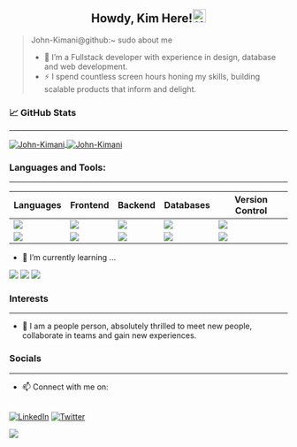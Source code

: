 <h2 align="center">Howdy, Kim Here!<img src="https://media.giphy.com/media/hvRJCLFzcasrR4ia7z/giphy.gif" alt="Kim Here!" width="24" /></h2>


> John-Kimani@github:~ sudo about me
>  - 🌱 I’m a Fullstack developer with experience in design, database and web development.
> - ⚡ I spend countless screen hours honing my skills, building scalable products that inform and delight.

### &#x1f4c8; GitHub Stats

---
<!-- <img align="right" src="https://visitor-badge.laobi.icu/badge?page_id=John-Kimani"> -->

<a href="https://github.com/John-Kimani/John-Kimani">
    <img align="center" src="https://github-readme-stats.vercel.app/api/top-langs/?username=John-Kimani&show_icons=true&theme=radical" alt="John-Kimani"/>
</a>
<a href="https://github.com/John-Kimani/John-Kimani">
  <img align="center" src="https://github-readme-stats.vercel.app/api?username=John-Kimani&count_private=true&show_icons=true&theme=radical" alt="John-Kimani"/>
</a>



### Languages and Tools:
---

  | Languages | Frontend | Backend | Databases | Version Control |
  |-----------|----------|---------|-----------|-----------------|
  |<img src="https://img.shields.io/badge/javascript-000000?style=for-the-badge&logo=javascript&logoColor=yellow"/> | <img src="https://img.shields.io/badge/React-20232A?style=for-the-badge&logo=react&logoColor=61DAFB" />|<img src="https://img.shields.io/badge/flask-E3E3E3?style=for-the-badge&logo=flask&logoColor=gray" />|<img src="https://img.shields.io/badge/sqlite-brown?style=for-the-badge&logo=sqlite&logoColor=orange" /> | <img src="https://img.shields.io/badge/git-F44336?style=for-the-badge&logo=git&logoColor=white" />|
  | <img src="https://img.shields.io/badge/Python-3776ab?style=for-the-badge&logo=python&logoColor=ffdd6e" /> | <img src="https://img.shields.io/badge/angular-1e65bc?style=for-the-badge&logo=angular&logoColor=dd0031" /> | <img src="https://img.shields.io/badge/django-0c4b33?style=for-the-badge&logo=django&logoColor=Purple"/>|<img src="https://img.shields.io/badge/postgresql%20-32658f.svg?&style=for-the-badge&logo=postgresql&logoColor=white"/>| <img src="https://img.shields.io/badge/GitHub-000000?style=for-the-badge&logo=github&logoColor=white" />| 

  - 🔭 I’m currently learning ...

  <img src="https://img.shields.io/badge/React-20232A?style=for-the-badge&logo=react&logoColor=61DAFB" />

  <img src="https://img.shields.io/badge/TypeScript-20232A?style=for-the-badge&logo=typescript&logoColor=61DAFB" />

  <img src="https://img.shields.io/badge/RUBY-a81315?style=for-the-badge&logo=ruby&logoColor=white" />

  


### Interests
---
  - 👯 I am a people person, absolutely thrilled to meet new people, collaborate in teams and gain new experiences.

### Socials
---
- 📫 Connect with me on:
<br>
<a align=right href="https://www.linkedin.com/in/kimani-john/"><img alt="LinkedIn" src="https://img.shields.io/badge/linkedin-%230077B5.svg?&style=for-the-badge&logo=linkedin&logoColor=white" /></a> 
<a align=center href="https://twitter.com/kimperria"> <img alt="Twitter" src="https://img.shields.io/badge/Twitter-blue?style=for-the-badge&logo=twitter&logoColor=white" /></a>

<a align=left href="mailto: kimwaweru100@gmail.com"><img src="https://img.shields.io/badge/GMAIL-f2a60c?style=for-the-badge&logo=gmail&logoColor=c71610" /></a>



<!--
**John-Kimani/John-Kimani** is a ✨ _special_ ✨ repository because its `README.md` (this file) appears on your GitHub profile.

Here are some ideas to get you started:

- 👯 I’m looking to collaborate on ...
- 🤔 I’m looking for help with ...
- 💬 Ask me about ...
- 😄 Pronouns: ...

-->
